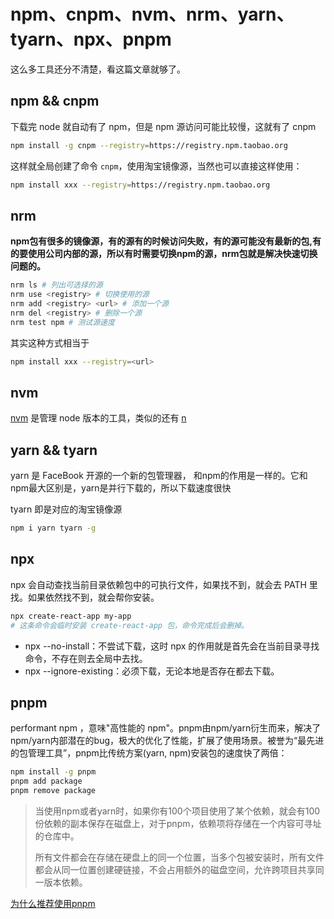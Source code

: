 # npm、cnpm、nvm、nrm、yarn、tyarn、npx、pnpm

这么多工具还分不清楚，看这篇文章就够了。

## npm && cnpm

下载完 node 就自动有了 npm，但是 npm 源访问可能比较慢，这就有了 cnpm

```sh
npm install -g cnpm --registry=https://registry.npm.taobao.org
```

这样就全局创建了命令 `cnpm`，使用淘宝镜像源，当然也可以直接这样使用：

```sh
npm install xxx --registry=https://registry.npm.taobao.org
```

## nrm

**npm包有很多的镜像源，有的源有的时候访问失败，有的源可能没有最新的包,有的要使用公司内部的源，所以有时需要切换npm的源，nrm包就是解决快速切换问题的。**

```sh
nrm ls # 列出可选择的源
nrm use <registry> # 切换使用的源
nrm add <registry> <url> # 添加一个源
nrm del <registry> # 删除一个源
nrm test npm # 测试源速度
```

其实这种方式相当于

```sh
npm install xxx --registry=<url>
```

## nvm

[nvm](https://juejin.cn/post/6844904056024989710) 是管理 node 版本的工具，类似的还有 [n](https://www.jianshu.com/p/c641dcc47b48)

## yarn && tyarn

yarn 是 FaceBook 开源的一个新的包管理器， 和npm的作用是一样的。它和npm最大区别是，yarn是并行下载的，所以下载速度很快

tyarn 即是对应的淘宝镜像源

```sh
npm i yarn tyarn -g
```

## npx

npx 会自动查找当前目录依赖包中的可执行文件，如果找不到，就会去 PATH 里找。如果依然找不到，就会帮你安装。

```sh
npx create-react-app my-app
# 这条命令会临时安装 create-react-app 包，命令完成后会删掉。
```

* npx --no-install：不尝试下载，这时 npx 的作用就是首先会在当前目录寻找命令，不存在则去全局中去找。
* npx --ignore-existing：必须下载，无论本地是否存在都去下载。

## pnpm

performant npm ，意味"高性能的 npm"。pnpm由npm/yarn衍生而来，解决了npm/yarn内部潜在的bug，极大的优化了性能，扩展了使用场景。被誉为“最先进的包管理工具”，pnpm比传统方案(yarn, npm)安装包的速度快了两倍：

```sh
npm install -g pnpm
pnpm add package
pnpm remove package
```

> 当使用npm或者yarn时，如果你有100个项目使用了某个依赖，就会有100份依赖的副本保存在磁盘上，对于pnpm，依赖项将存储在一个内容可寻址的仓库中。
>
> 所有文件都会在存储在硬盘上的同一个位置，当多个包被安装时，所有文件都会从同一位置创建硬链接，不会占用额外的磁盘空间，允许跨项目共享同一版本依赖。

[为什么推荐使用pnpm](https://zhuanlan.zhihu.com/p/419399115)